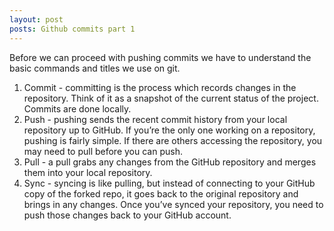 ```yaml
---
layout: post
posts: Github commits part 1
---
```




Before we can proceed with pushing commits we have to understand the basic commands and titles we use on git.

1. Commit - committing is the process which records changes in the repository. Think of it as a snapshot of the current status of the project. Commits are done locally.
2. Push - pushing sends the recent commit history from your local repository up to GitHub. If you’re the only one working on a repository, pushing is fairly simple. If there are others accessing the repository, you may need to pull before you can push.
3. Pull - a pull grabs any changes from the GitHub repository and merges them into your local repository.
4. Sync - syncing is like pulling, but instead of connecting to your GitHub copy of the forked repo, it goes back to the original repository and brings in any changes. Once you’ve synced your repository, you need to push those changes back to your GitHub account.
